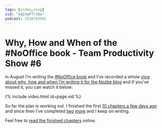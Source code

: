 ```yaml
---
tags: [video,vlog]
vid: "uq2xwFTrJGw"
podcast: 1538743591
---
```


# Why, How and When of the #NoOffice book - Team Productivity Show #6

In August I’m writing the [#NoOffice book](https://NoOffice.org/) and I’ve recorded a whole [vlog about why, how and when I’m writing it for the Nozbe blog](https://nozbe.com/blog/michaels-team-productivity-6-nooffice-book/) and if you've missed it, you can watch it below:

{% include video.html id=page.vid %}

<!--More-->

So far the plan is working out. I finished the first [10 chapters a few days ago](/10chapters) and since then I've completed [two](https://nooffice.org/book/decide) [more](https://nooffice.org/book/decide) and I keep on writing.

Feel free to [read the finished chapters](https://nooffice.org/book/) online.

[n]: https://michael.gratis/nozbe